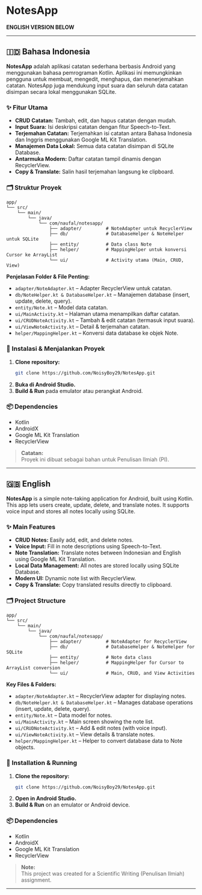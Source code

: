 # NotesApp

**ENGLISH VERSION BELOW**

---

## 🇮🇩 Bahasa Indonesia

**NotesApp** adalah aplikasi catatan sederhana berbasis Android yang menggunakan bahasa pemrograman Kotlin. Aplikasi ini memungkinkan pengguna untuk membuat, mengedit, menghapus, dan menerjemahkan catatan. NotesApp juga mendukung input suara dan seluruh data catatan disimpan secara lokal menggunakan SQLite.

### ✨ Fitur Utama

- **CRUD Catatan:** Tambah, edit, dan hapus catatan dengan mudah.
- **Input Suara:** Isi deskripsi catatan dengan fitur Speech-to-Text.
- **Terjemahan Catatan:** Terjemahkan isi catatan antara Bahasa Indonesia dan Inggris menggunakan Google ML Kit Translation.
- **Manajemen Data Lokal:** Semua data catatan disimpan di SQLite Database.
- **Antarmuka Modern:** Daftar catatan tampil dinamis dengan RecyclerView.
- **Copy & Translate:** Salin hasil terjemahan langsung ke clipboard.

### 🗂️ Struktur Proyek

```
app/
└── src/
    └── main/
        └── java/
            └── com/naufal/notesapp/
                ├── adapter/         # NoteAdapter untuk RecyclerView
                ├── db/              # DatabaseHelper & NoteHelper untuk SQLite
                ├── entity/          # Data class Note
                ├── helper/          # MappingHelper untuk konversi Cursor ke ArrayList
                └── ui/              # Activity utama (Main, CRUD, View)
```

**Penjelasan Folder & File Penting:**
- `adapter/NoteAdapter.kt` – Adapter RecyclerView untuk catatan.
- `db/NoteHelper.kt & DatabaseHelper.kt` – Manajemen database (insert, update, delete, query).
- `entity/Note.kt` – Model data catatan.
- `ui/MainActivity.kt` – Halaman utama menampilkan daftar catatan.
- `ui/CRUDNoteActivity.kt` – Tambah & edit catatan (termasuk input suara).
- `ui/ViewNoteActivity.kt` – Detail & terjemahan catatan.
- `helper/MappingHelper.kt` – Konversi data database ke objek Note.

### 🚀 Instalasi & Menjalankan Proyek

1. **Clone repository:**
   ```bash
   git clone https://github.com/NoisyBoy29/NotesApp.git
   ```
2. **Buka di Android Studio.**
3. **Build & Run** pada emulator atau perangkat Android.

### 📦 Dependencies

- Kotlin
- AndroidX
- Google ML Kit Translation
- RecyclerView

> **Catatan:**  
> Proyek ini dibuat sebagai bahan untuk Penulisan Ilmiah (PI).

---

## 🇬🇧 English

**NotesApp** is a simple note-taking application for Android, built using Kotlin. This app lets users create, update, delete, and translate notes. It supports voice input and stores all notes locally using SQLite.

### ✨ Main Features

- **CRUD Notes:** Easily add, edit, and delete notes.
- **Voice Input:** Fill in note descriptions using Speech-to-Text.
- **Note Translation:** Translate notes between Indonesian and English using Google ML Kit Translation.
- **Local Data Management:** All notes are stored locally using SQLite Database.
- **Modern UI:** Dynamic note list with RecyclerView.
- **Copy & Translate:** Copy translated results directly to clipboard.

### 🗂️ Project Structure

```
app/
└── src/
    └── main/
        └── java/
            └── com/naufal/notesapp/
                ├── adapter/         # NoteAdapter for RecyclerView
                ├── db/              # DatabaseHelper & NoteHelper for SQLite
                ├── entity/          # Note data class
                ├── helper/          # MappingHelper for Cursor to ArrayList conversion
                └── ui/              # Main, CRUD, and View Activities
```

**Key Files & Folders:**
- `adapter/NoteAdapter.kt` – RecyclerView adapter for displaying notes.
- `db/NoteHelper.kt & DatabaseHelper.kt` – Manages database operations (insert, update, delete, query).
- `entity/Note.kt` – Data model for notes.
- `ui/MainActivity.kt` – Main screen showing the note list.
- `ui/CRUDNoteActivity.kt` – Add & edit notes (with voice input).
- `ui/ViewNoteActivity.kt` – View details & translate notes.
- `helper/MappingHelper.kt` – Helper to convert database data to Note objects.

### 🚀 Installation & Running

1. **Clone the repository:**
   ```bash
   git clone https://github.com/NoisyBoy29/NotesApp.git
   ```
2. **Open in Android Studio.**
3. **Build & Run** on an emulator or Android device.

### 📦 Dependencies

- Kotlin
- AndroidX
- Google ML Kit Translation
- RecyclerView

> **Note:**  
> This project was created for a Scientific Writing (Penulisan Ilmiah) assignment.

---
